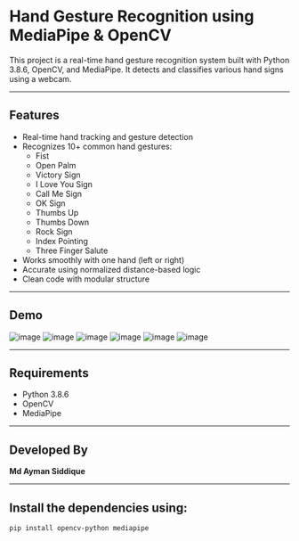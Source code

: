 #  Hand Gesture Recognition using MediaPipe & OpenCV

This project is a real-time hand gesture recognition system built with Python 3.8.6, OpenCV, and MediaPipe. It detects and classifies various hand signs using a webcam.

---

##  Features

- Real-time hand tracking and gesture detection
- Recognizes 10+ common hand gestures:
  - Fist
  - Open Palm
  - Victory Sign
  - I Love You Sign
  - Call Me Sign
  - OK Sign
  - Thumbs Up
  - Thumbs Down
  - Rock Sign
  - Index Pointing
  - Three Finger Salute
- Works smoothly with one hand (left or right)
- Accurate using normalized distance-based logic
- Clean code with modular structure

---

##  Demo

![image](https://github.com/user-attachments/assets/23b602fc-9801-4db9-a706-484e43cd14b5)
![image](https://github.com/user-attachments/assets/32a1ff0e-0c4e-4e79-90fa-6b970b318126)
![image](https://github.com/user-attachments/assets/f32a40d4-2033-4f1a-9a52-58db07635972)
![image](https://github.com/user-attachments/assets/3c7e966a-db6b-446d-b4d7-7ae720b2cc52)
![image](https://github.com/user-attachments/assets/3c11bf84-e709-4835-a94b-8bb3e69a78f6)
![image](https://github.com/user-attachments/assets/9924ea54-239a-4511-9b37-8feafe377346)


---

##  Requirements

- Python 3.8.6
- OpenCV
- MediaPipe
---

## Developed By
**Md Ayman Siddique**

---

## Install the dependencies using:

```bash
pip install opencv-python mediapipe



